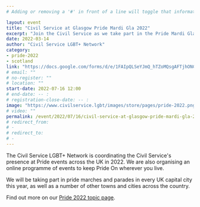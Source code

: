 ```yaml
---
# Adding or removing a '#' in front of a line will toggle that information off and on from being processed. 

layout: event
title: "Civil Service at Glasgow Pride Mardi Gla 2022"
excerpt: "Join the Civil Service as we take part in the Pride Mardi Gla in Glasgow."
date: 2022-03-14
author: "Civil Service LGBT+ Network"
category: 
- pride-2022
- scotland
link: "https://docs.google.com/forms/d/e/1FAIpQLSeYJmQ_hTZoMQsgAFTjhONCPNBYGJi0VUNCJYVt1r-NbWpw8Q/viewform?usp=sf_link"
# email: ""
# no-register: ""
# location: ""
start-date: 2022-07-16 12:00
# end-date: -- :
# registration-close-date: -- :
image: "https://www.civilservice.lgbt/images/store/pages/pride-2022.png"
# video: ""
permalink: /event/2022/07/16/civil-service-at-glasgow-pride-mardi-gla-2022
# redirect_from: 
# - 
# redirect_to: 
# - 
---
```


The Civil Service LGBT+ Network is coordinating the Civil Service's presence at Pride events across the UK in 2022. We are also organising an online programme of events to keep Pride On wherever you live.

We will be taking part in pride marches and parades in every UK capital city this year, as well as a number of other towns and cities across the country.

Find out more on our [Pride 2022 topic page](/pride-2022).
